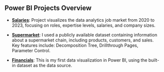 ## Power BI Projects Overview

- **[Salaries](https://github.com/olivilli/Visualization/tree/main/PowerBI/Salaries)**: Project visualizes the data analytics job market from 2020 to 2023, focusing on roles, 
expertise levels, salaries, and company sizes.

- **[Supermarket](https://github.com/olivilli/Visualization/tree/main/PowerBI/Supermarket)**: I used a publicly available dataset containing information about a supermarket chain, including products, customers, and sales. Key features include: Decomposition Tree, Drillthrough Pages, Parameter Control.

- **[Financials](https://github.com/olivilli/Visualization/tree/main/PowerBI/Financials)**: This is my first data visualization in Power BI, using the built-in dataset as the data source. 
